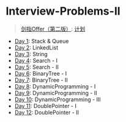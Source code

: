 # Interview-Problems-II

> [剑指Offer（第二版）](https://leetcode.cn/problem-list/xb9nqhhg/):
> [计划](https://leetcode.cn/study-plan/lcof/)

* [Day  1](./day1): Stack & Queue
* [Day  2](./day2): LinkedList
* [Day  3](./day3): String
* [Day  4](./day4): Search - I
* [Day  5](./day5): Search - II
* [Day  6](./day6): BinaryTree - I
* [Day  7](./day7): BinaryTree - II
* [Day  8](./day8): DynamicProgramming - I
* [Day  9](./day9): DynamicProgramming - II
* [Day 10](./day10): DynamicProgramming - III
* [Day 11](./day11): DoublePointer - I
* [Day 12](./day12): DoublePointer - II
